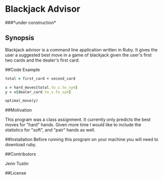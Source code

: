 # Blackjack Advisor
###\*under construction\*

## Synopsis

Blackjack advisor is a command line application written in Ruby. It gives the user a suggested best move in a game of blackjack given the user's first two cards and the dealer's first card.

##Code Example
```ruby
total = first_card + second_card

x = hard_moves[total.to_s.to_sym]
y = x[dealer_card.to_s.to_sym]

optimal_move(y)
```

##Motivation

This program was a class assignment. It currently only predicts the best moves for "hard" hands. Given more time I would like to include the statistics for "soft", and "pair" hands as well.

##Installation
Before running this program on your machine you will need to download ruby.

<!-- ##Tests -->
##Contributors

Jenn Tustin

##License
